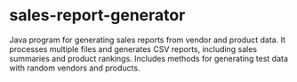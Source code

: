 # sales-report-generator
Java program for generating sales reports from vendor and product data. It processes multiple files and generates CSV reports, including sales summaries and product rankings. Includes methods for generating test data with random vendors and products.
